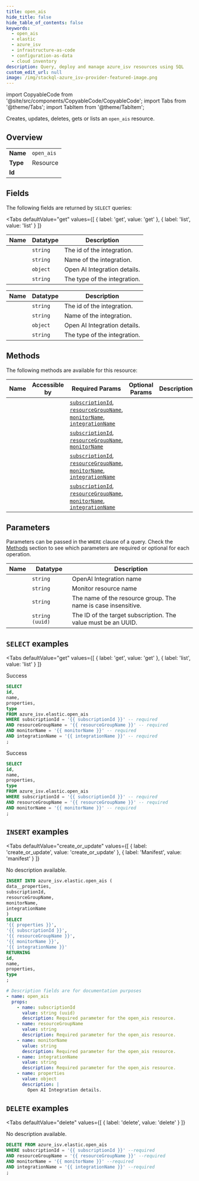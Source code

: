 ```yaml
--- 
title: open_ais
hide_title: false
hide_table_of_contents: false
keywords:
  - open_ais
  - elastic
  - azure_isv
  - infrastructure-as-code
  - configuration-as-data
  - cloud inventory
description: Query, deploy and manage azure_isv resources using SQL
custom_edit_url: null
image: /img/stackql-azure_isv-provider-featured-image.png
---
```


import CopyableCode from '@site/src/components/CopyableCode/CopyableCode';
import Tabs from '@theme/Tabs';
import TabItem from '@theme/TabItem';

Creates, updates, deletes, gets or lists an <code>open_ais</code> resource.

## Overview
<table><tbody>
<tr><td><b>Name</b></td><td><code>open_ais</code></td></tr>
<tr><td><b>Type</b></td><td>Resource</td></tr>
<tr><td><b>Id</b></td><td><CopyableCode code="azure_isv.elastic.open_ais" /></td></tr>
</tbody></table>

## Fields

The following fields are returned by `SELECT` queries:

<Tabs
    defaultValue="get"
    values={[
        { label: 'get', value: 'get' },
        { label: 'list', value: 'list' }
    ]}
>
<TabItem value="get">

<table>
<thead>
    <tr>
    <th>Name</th>
    <th>Datatype</th>
    <th>Description</th>
    </tr>
</thead>
<tbody>
<tr>
    <td><CopyableCode code="id" /></td>
    <td><code>string</code></td>
    <td>The id of the integration.</td>
</tr>
<tr>
    <td><CopyableCode code="name" /></td>
    <td><code>string</code></td>
    <td>Name of the integration.</td>
</tr>
<tr>
    <td><CopyableCode code="properties" /></td>
    <td><code>object</code></td>
    <td>Open AI Integration details.</td>
</tr>
<tr>
    <td><CopyableCode code="type" /></td>
    <td><code>string</code></td>
    <td>The type of the integration.</td>
</tr>
</tbody>
</table>
</TabItem>
<TabItem value="list">

<table>
<thead>
    <tr>
    <th>Name</th>
    <th>Datatype</th>
    <th>Description</th>
    </tr>
</thead>
<tbody>
<tr>
    <td><CopyableCode code="id" /></td>
    <td><code>string</code></td>
    <td>The id of the integration.</td>
</tr>
<tr>
    <td><CopyableCode code="name" /></td>
    <td><code>string</code></td>
    <td>Name of the integration.</td>
</tr>
<tr>
    <td><CopyableCode code="properties" /></td>
    <td><code>object</code></td>
    <td>Open AI Integration details.</td>
</tr>
<tr>
    <td><CopyableCode code="type" /></td>
    <td><code>string</code></td>
    <td>The type of the integration.</td>
</tr>
</tbody>
</table>
</TabItem>
</Tabs>

## Methods

The following methods are available for this resource:

<table>
<thead>
    <tr>
    <th>Name</th>
    <th>Accessible by</th>
    <th>Required Params</th>
    <th>Optional Params</th>
    <th>Description</th>
    </tr>
</thead>
<tbody>
<tr>
    <td><a href="#get"><CopyableCode code="get" /></a></td>
    <td><CopyableCode code="select" /></td>
    <td><a href="#parameter-subscriptionId"><code>subscriptionId</code></a>, <a href="#parameter-resourceGroupName"><code>resourceGroupName</code></a>, <a href="#parameter-monitorName"><code>monitorName</code></a>, <a href="#parameter-integrationName"><code>integrationName</code></a></td>
    <td></td>
    <td></td>
</tr>
<tr>
    <td><a href="#list"><CopyableCode code="list" /></a></td>
    <td><CopyableCode code="select" /></td>
    <td><a href="#parameter-subscriptionId"><code>subscriptionId</code></a>, <a href="#parameter-resourceGroupName"><code>resourceGroupName</code></a>, <a href="#parameter-monitorName"><code>monitorName</code></a></td>
    <td></td>
    <td></td>
</tr>
<tr>
    <td><a href="#create_or_update"><CopyableCode code="create_or_update" /></a></td>
    <td><CopyableCode code="insert" /></td>
    <td><a href="#parameter-subscriptionId"><code>subscriptionId</code></a>, <a href="#parameter-resourceGroupName"><code>resourceGroupName</code></a>, <a href="#parameter-monitorName"><code>monitorName</code></a>, <a href="#parameter-integrationName"><code>integrationName</code></a></td>
    <td></td>
    <td></td>
</tr>
<tr>
    <td><a href="#delete"><CopyableCode code="delete" /></a></td>
    <td><CopyableCode code="delete" /></td>
    <td><a href="#parameter-subscriptionId"><code>subscriptionId</code></a>, <a href="#parameter-resourceGroupName"><code>resourceGroupName</code></a>, <a href="#parameter-monitorName"><code>monitorName</code></a>, <a href="#parameter-integrationName"><code>integrationName</code></a></td>
    <td></td>
    <td></td>
</tr>
</tbody>
</table>

## Parameters

Parameters can be passed in the `WHERE` clause of a query. Check the [Methods](#methods) section to see which parameters are required or optional for each operation.

<table>
<thead>
    <tr>
    <th>Name</th>
    <th>Datatype</th>
    <th>Description</th>
    </tr>
</thead>
<tbody>
<tr id="parameter-integrationName">
    <td><CopyableCode code="integrationName" /></td>
    <td><code>string</code></td>
    <td>OpenAI Integration name</td>
</tr>
<tr id="parameter-monitorName">
    <td><CopyableCode code="monitorName" /></td>
    <td><code>string</code></td>
    <td>Monitor resource name</td>
</tr>
<tr id="parameter-resourceGroupName">
    <td><CopyableCode code="resourceGroupName" /></td>
    <td><code>string</code></td>
    <td>The name of the resource group. The name is case insensitive.</td>
</tr>
<tr id="parameter-subscriptionId">
    <td><CopyableCode code="subscriptionId" /></td>
    <td><code>string (uuid)</code></td>
    <td>The ID of the target subscription. The value must be an UUID.</td>
</tr>
</tbody>
</table>

## `SELECT` examples

<Tabs
    defaultValue="get"
    values={[
        { label: 'get', value: 'get' },
        { label: 'list', value: 'list' }
    ]}
>
<TabItem value="get">

Success

```sql
SELECT
id,
name,
properties,
type
FROM azure_isv.elastic.open_ais
WHERE subscriptionId = '{{ subscriptionId }}' -- required
AND resourceGroupName = '{{ resourceGroupName }}' -- required
AND monitorName = '{{ monitorName }}' -- required
AND integrationName = '{{ integrationName }}' -- required
;
```
</TabItem>
<TabItem value="list">

Success

```sql
SELECT
id,
name,
properties,
type
FROM azure_isv.elastic.open_ais
WHERE subscriptionId = '{{ subscriptionId }}' -- required
AND resourceGroupName = '{{ resourceGroupName }}' -- required
AND monitorName = '{{ monitorName }}' -- required
;
```
</TabItem>
</Tabs>


## `INSERT` examples

<Tabs
    defaultValue="create_or_update"
    values={[
        { label: 'create_or_update', value: 'create_or_update' },
        { label: 'Manifest', value: 'manifest' }
    ]}
>
<TabItem value="create_or_update">

No description available.

```sql
INSERT INTO azure_isv.elastic.open_ais (
data__properties,
subscriptionId,
resourceGroupName,
monitorName,
integrationName
)
SELECT 
'{{ properties }}',
'{{ subscriptionId }}',
'{{ resourceGroupName }}',
'{{ monitorName }}',
'{{ integrationName }}'
RETURNING
id,
name,
properties,
type
;
```
</TabItem>
<TabItem value="manifest">

```yaml
# Description fields are for documentation purposes
- name: open_ais
  props:
    - name: subscriptionId
      value: string (uuid)
      description: Required parameter for the open_ais resource.
    - name: resourceGroupName
      value: string
      description: Required parameter for the open_ais resource.
    - name: monitorName
      value: string
      description: Required parameter for the open_ais resource.
    - name: integrationName
      value: string
      description: Required parameter for the open_ais resource.
    - name: properties
      value: object
      description: |
        Open AI Integration details.
```
</TabItem>
</Tabs>


## `DELETE` examples

<Tabs
    defaultValue="delete"
    values={[
        { label: 'delete', value: 'delete' }
    ]}
>
<TabItem value="delete">

No description available.

```sql
DELETE FROM azure_isv.elastic.open_ais
WHERE subscriptionId = '{{ subscriptionId }}' --required
AND resourceGroupName = '{{ resourceGroupName }}' --required
AND monitorName = '{{ monitorName }}' --required
AND integrationName = '{{ integrationName }}' --required
;
```
</TabItem>
</Tabs>
